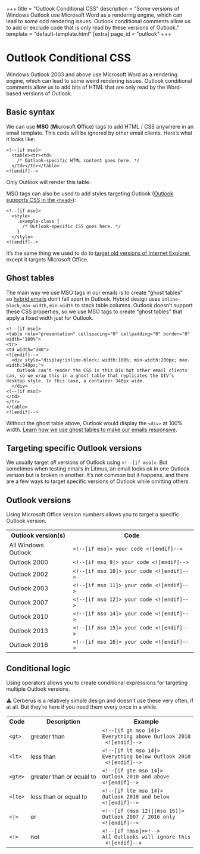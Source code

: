 +++
title = "Outlook Conditional CSS"
description = "Some versions of Windows Outlook use Microsoft Word as a rendering engine, which can lead to some odd rendering issues. Outlook conditional comments allow us to add or exclude code that is only read by these versions of Outlook."
template = "default-template.html"
[extra]
page_id = "outlook"
+++

# Outlook Conditional CSS

Windows Outlook 2003 and above use Microsoft Word as a rendering engine, which can lead to some weird rendering issues. Outlook conditional comments allow us to add bits of HTML that are only read by the Word-based versions of Outlook.

## Basic syntax

We can use **MSO** (**M**icro**s**oft **O**ffice) tags to add HTML / CSS anywhere in an email template. This code will be ignored by other email clients. Here’s what it looks like:

<pre><code class="language-html" data-lang="HTML">&lt;!--[if mso]&gt;
  &lt;table&gt;&lt;tr&gt;&lt;td&gt;
    /* Outlook-specific HTML content goes here. */
  &lt;/td&gt;&lt;/tr&gt;&lt;/table&gt;
&lt;![endif]--&gt;</code></pre>

Only Outlook will render this table.

MSO tags can also be used to add styles targeting Outlook ([Outlook supports CSS in the `<head>`](https://www.campaignmonitor.com/css/style-element/style-in-head/)):

<pre><code class="language-html" data-lang="HTML">&lt;!--[if mso]&gt;
  &lt;style&gt;
    .example-class {
      /* Outlook-specific CSS goes here. */
    }
  &lt;/style&gt;
&lt;![endif]--&gt;</code></pre>

It’s the same thing we used to do to [target old versions of Internet Explorer](https://www.quirksmode.org/css/condcom.html), except it targets Microsoft Office.

## Ghost tables

The main way we use MSO tags in our emails is to create “ghost tables” so [hybrid emails](https://stackoverflow.design/email/base/responsiveness#hybrid-design) don’t fall apart in Outlook. Hybrid design uses `inline-block`, `max-width`, `min-width` to stack table columns. Outlook doesn’t support these CSS properties, so we use MSO tags to create “ghost tables” that apply a fixed width just for Outlook.

<pre><code class="language-html" data-lang="HTML">&lt;!--[if mso]&gt;
&lt;table role="presentation" cellspacing="0" cellpadding="0" border="0" width="100%"&gt;
&lt;tr&gt;
&lt;td width="340"&gt;
&lt;![endif]--&gt;
  &lt;div style="display:inline-block; width:100%; min-width:200px; max-width:340px;"&gt;
    Outlook can’t render the CSS in this DIV but other email clients can, so we wrap this in a ghost table that replicates the DIV’s desktop style. In this case, a container 340px wide.
  &lt;/div&gt;
&lt;!--[if mso]&gt;
&lt;/td&gt;
&lt;/tr&gt;
&lt;/table&gt;
&lt;![endif]--&gt;</code></pre>

Without the ghost table above, Outlook would display the `<div>` at 100% width. [Learn how we use ghost tables to make our emails responsive](https://stackoverflow.design/email/base/responsiveness#hybrid-design).

## Targeting specific Outlook versions

We usually target *all* versions of Outlook using `<!--[if mso]>`. But sometimes when testing emails in Litmus, an email looks ok in one Outlook version but is broken in another. It’s not common but it happens, and there are a few ways to target specific versions of Outlook while omitting others.

## Outlook versions

Using Microsoft Office version numbers allows you to target a specific Outlook version.

<table class="data-table">
  <tr><th>Outlook version(s)</th><th>Code</th></tr>
  <tr><td>All Windows Outlook</td><td><code>&lt;!--[if mso]&gt; your code &lt;![endif]--&gt;</code></td></tr>
  <tr><td>Outlook 2000</td><td><code>&lt;!--[if mso 9]&gt; your code &lt;![endif]--&gt;</code></td></tr>
  <tr><td>Outlook 2002</td><td><code>&lt;!--[if mso 10]&gt; your code &lt;![endif]--&gt;</code></td></tr>
  <tr><td>Outlook 2003</td><td><code>&lt;!--[if mso 11]&gt; your code &lt;![endif]--&gt;</code></td></tr>
  <tr><td>Outlook 2007</td><td><code>&lt;!--[if mso 12]&gt; your code &lt;![endif]--&gt;</code></td></tr>
  <tr><td>Outlook 2010</td><td><code>&lt;!--[if mso 14]&gt; your code &lt;![endif]--&gt;</code></td></tr>
  <tr><td>Outlook 2013</td><td><code>&lt;!--[if mso 15]&gt; your code &lt;![endif]--&gt;</code></td></tr>
  <tr><td>Outlook 2016</td><td><code>&lt;!--[if mso 16]&gt; your code &lt;![endif]--&gt;</code></td></tr>
</table>

## Conditional logic

Using operators allows you to create conditional expressions for targeting multiple Outlook versions.

<aside data-emoji="💁🏻">
⚠️ Cerberus is a relatively simple design and doesn't use these very often, if at all. But they’re here if you need them every once in a while.
</aside>

<table class="data-table">
  <tr><th>Code</th><th>Description</th><th>Example</th></tr>
  <td><code>&lt;gt&gt;</code></td><td>greater than</td><td><code>&lt;!--[if gt mso 14]&gt;<br>Everything above Outlook 2010<br> &lt;![endif]--&gt;</code></td></tr>
  <td><code>&lt;lt&gt;</code></td><td>less than</td><td><code>&lt;!--[if lt mso 14]&gt;<br>Everything below Outlook 2010<br> &lt;![endif]--&gt;</code></td></tr>
  <td><code>&lt;gte&gt;</code></td><td>greater than or equal to</td><td><code>&lt;!--[if gte mso 14]&gt;<br>Outlook 2010 and above<br>&lt;![endif]--&gt;</code></td></tr>
  <td><code>&lt;lte&gt;</code></td><td>less than or equal to</td><td><code>&lt;!--[if lte mso 14]&gt;<br>Outlook 2010 and below<br>&lt;![endif]--&gt;</code></td></tr>
  <td><code>&lt;|&gt;</code></td><td>or</td><td><code>&lt;!--[if (mso 12)|(mso 16)]&gt;<br>Outlook 2007 / 2016 only<br>&lt;![endif]--&gt;</code></td></tr>
  <td><code>&lt;!&gt;</code></td><td>not</td><td><code>&lt;!--[if !mso]>&gt;!--&gt;<br>All Outlooks will ignore this<br> &lt;![endif]--&gt;</code></td></tr>
</table>
